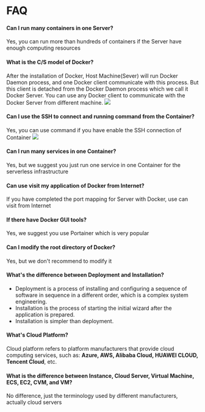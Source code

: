 # FAQ

#### Can I run many containers in one Server?

Yes, you can run more than hundreds of containers if the Server have enough computing resources

#### What is the C/S model of Docker?

After the installation of Docker, Host Machine(Sever) will run  Docker Daemon process, and one Docker client communicate with this process. But this client is detached from the Docker Daemon process which we call it Docker Server. You can use any Docker client to communicate with the Docker Server from different machine.
![](https://libs.websoft9.com/Websoft9/DocsPicture/zh/docker/docker-cs-websoft9.png)

#### Can I use the SSH to connect and running command from the Container?

Yes, you can use command if you have enable the SSH connection of Container
![](https://libs.websoft9.com/Websoft9/DocsPicture/zh/docker/portainer/portainer-console-websoft9.png)

#### Can I run many services in one Container?

Yes, but we suggest you just run one service in one Container for the serverless infrastructure

#### Can use visit my application of Docker from Internet?

If you have completed the port mapping for Server with Docker, use can visit from Internet

#### If there have Docker GUI tools?

Yes, we suggest you use Portainer which is very popular

#### Can I modify the root directory of Docker?

Yes, but we don't recommend to modify it

#### What's the difference between Deployment and Installation?

- Deployment is a process of installing and configuring a sequence of software in sequence in a different order, which is a complex system engineering.  
- Installation is the process of starting the initial wizard after the application is prepared.  
- Installation is simpler than deployment. 

#### What's Cloud Platform?

Cloud platform refers to platform manufacturers that provide cloud computing services, such as: **Azure, AWS, Alibaba Cloud, HUAWEI CLOUD, Tencent Cloud**, etc.

#### What is the difference between Instance, Cloud Server, Virtual Machine, ECS, EC2, CVM, and VM?

No difference, just the terminology used by different manufacturers, actually cloud servers
